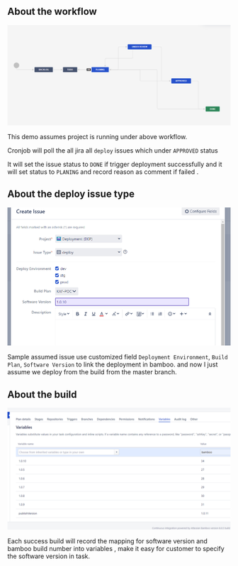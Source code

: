  ## About the workflow

![product-screenshot]

This demo assumes project is running under above workflow.

Cronjob will poll the all  jira all `deploy` issues which under `APPROVED` status 

It will set the issue status to `DONE` if trigger deployment successfully and it will set status to `PLANING` and record reason as comment if failed .

## About the deploy issue type
![deploy-issue-type]

Sample assumed issue use customized field `Deployment Environment`, `Build Plan`, `Software Version` to link the deployment in bamboo.
and now I just assume we deploy from the build from the master branch.

## About the build
![build]

Each success build will record the mapping for software version and bamboo build number into variables , make it easy for customer to specify the software version in task.

[product-screenshot]: docs/workflow.png
[deploy-issue-type]: docs/issue-type.png
[build]: docs/build.png


